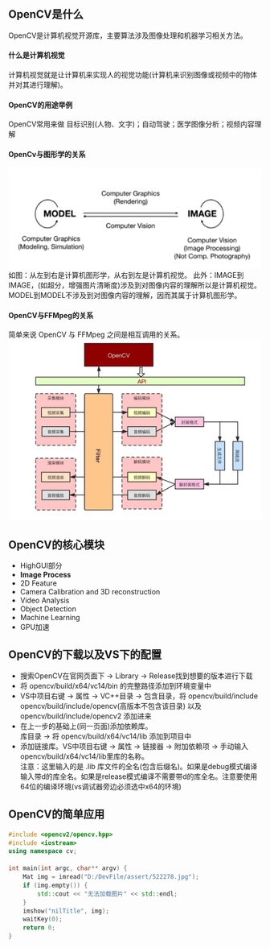 ## OpenCV是什么         

OpenCV是计算机视觉开源库，主要算法涉及图像处理和机器学习相关方法。        

#### 什么是计算机视觉
计算机视觉就是让计算机来实现人的视觉功能(计算机来识别图像或视频中的物体并对其进行理解)。              
####  OpenCV的用途举例 
OpenCV常用来做 目标识别(人物、文字)；自动驾驶；医学图像分析；视频内容理解                      

#### OpenCv与图形学的关系
![OpenCV与图像学的关系](./assets/Image/01-OpenCV%E4%B8%8E%E5%9B%BE%E5%BD%A2%E5%AD%A6%E7%9A%84%E5%85%B3%E7%B3%BB.png)           
如图：从左到右是计算机图形学，从右到左是计算机视觉。
此外：IMAGE到IMAGE，(如超分，增强图片清晰度)涉及到对图像内容的理解所以是计算机视觉。MODEL到MODEL不涉及到对图像内容的理解，因而其属于计算机图形学。

#### OpenCV与FFMpeg的关系
简单来说 OpenCV 与 FFMpeg 之间是相互调用的关系。
![OpenCV与FFMpeg之间的关系](./assets/Image/02-OpenCV%E4%B8%8EFFMpeg%E4%B9%8B%E9%97%B4%E7%9A%84%E5%85%B3%E7%B3%BB.png)       

## OpenCV的核心模块          
-  HighGUI部分              
-  **Image Process**          
-  2D Feature           
-  Camera Calibration and 3D reconstruction        
-  Video Analysis            
-  Object Detection            
-  Machine Learning       
-  GPU加速         

## OpenCV的下载以及VS下的配置         
- 搜索OpenCV在官网页面下 -> Library -> Release找到想要的版本进行下载         
- 将 opencv/build/x64/vc14/bin 的完整路径添加到环境变量中         
- VS中项目右键 -> 属性 -> VC++目录 -> 包含目录，将 opencv/build/include         
opencv/build/include/opencv(高版本不包含该目录) 以及 opencv/build/include/opencv2 添加进来         
- 在上一步的基础上(同一页面)添加依赖库。         
库目录 -> 将 opencv/build/x64/vc14/lib 添加到项目中         
- 添加链接库。VS中项目右键 -> 属性 -> 链接器 -> 附加依赖项 -> 手动输入 opencv/build/x64/vc14/lib里库的名称。         
注意：这里输入的是 .lib 库文件的全名(包含后缀名)。如果是debug模式编译输入带d的库全名。如果是release模式编译不需要带d的库全名。注意要使用64位的编译环境(vs调试器旁边必须选中x64的环境)         

## OpenCV的简单应用         
```c++
#include <opencv2/opencv.hpp>
#include <iostream>
using namespace cv;

int main(int argc, char** argv) {
	Mat img = imread("D:/DevFile/assert/522278.jpg");
	if (img.empty()) {
		std::cout << "无法加载图片" << std::endl;
	}
	imshow("nilTitle", img);
	waitKey(0);
	return 0;
}
```



